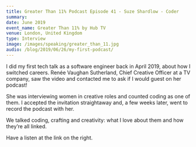 ```yaml
---
title: Greater Than 11% Podcast Episode 41 - Suze Shardlow - Coder
summary: 
date: June 2019
event_name: Greater Than 11% by Hub TV
venue: London, United Kingdom
type: Interview
image: /images/speaking/greater_than_11.jpg
audio: /blog/2019/06/26/my-first-podcast/
---
```


I did my first tech talk as a software engineer back in April 2019, about how I switched careers.  Renée Vaughan Sutherland, Chief Creative Officer at a TV company, saw the video and contacted me to ask if I would guest on her podcast!

She was interviewing women in creative roles and counted coding as one of them. I accepted the invitation straightaway and, a few weeks later, went to record the podcast with her.

We talked coding, crafting and creativity: what I love about them and how they’re all linked.

Have a listen at the link on the right.